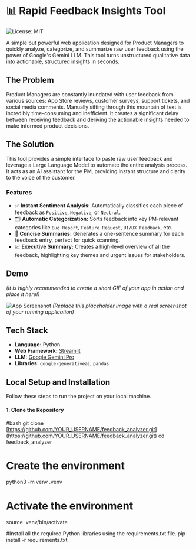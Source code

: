 # 📊 Rapid Feedback Insights Tool

![License: MIT](https://img.shields.io/badge/License-MIT-yellow.svg)

A simple but powerful web application designed for Product Managers to quickly analyze, categorize, and summarize raw user feedback using the power of Google's Gemini LLM. This tool turns unstructured qualitative data into actionable, structured insights in seconds.

## The Problem

Product Managers are constantly inundated with user feedback from various sources: App Store reviews, customer surveys, support tickets, and social media comments. Manually sifting through this mountain of text is incredibly time-consuming and inefficient. It creates a significant delay between receiving feedback and deriving the actionable insights needed to make informed product decisions.

## The Solution

This tool provides a simple interface to paste raw user feedback and leverage a Large Language Model to automate the entire analysis process. It acts as an AI assistant for the PM, providing instant structure and clarity to the voice of the customer.

### Features

* ✅ **Instant Sentiment Analysis:** Automatically classifies each piece of feedback as `Positive`, `Negative`, or `Neutral`.
* 🗂️ **Automatic Categorization:** Sorts feedback into key PM-relevant categories like `Bug Report`, `Feature Request`, `UI/UX Feedback`, etc.
* 📝 **Concise Summaries:** Generates a one-sentence summary for each feedback entry, perfect for quick scanning.
* 📈 **Executive Summary:** Creates a high-level overview of all the feedback, highlighting key themes and urgent issues for stakeholders.

## Demo

*(It is highly recommended to create a short GIF of your app in action and place it here!)*

![App Screenshot](https://i.imgur.com/rN5gL0D.png)
*(Replace this placeholder image with a real screenshot of your running application)*

## Tech Stack

* **Language:** Python
* **Web Framework:** [Streamlit](https://streamlit.io/)
* **LLM:** [Google Gemini Pro](https://ai.google.dev/)
* **Libraries:** `google-generativeai`, `pandas`

## Local Setup and Installation

Follow these steps to run the project on your local machine.

#### 1. Clone the Repository

#bash
git clone [https://github.com/YOUR_USERNAME/feedback_analyzer.git](https://github.com/YOUR_USERNAME/feedback_analyzer.git)
cd feedback_analyzer

# Create the environment
python3 -m venv .venv

# Activate the environment
source .venv/bin/activate

#Install all the required Python libraries using the requirements.txt file.
pip install -r requirements.txt
